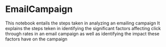 # EmailCampaign
This notebook entails the steps taken in analyzing an emailing campaign
It explains the steps teken in identifying the significant factors affecting click through rates in an email campaign as well as identifying the impact these factors have on the campaign
